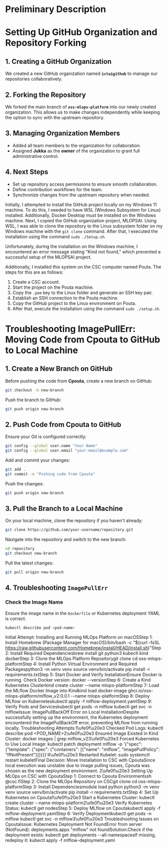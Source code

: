 # Preliminary Description
# Setting Up GitHub Organization and Repository Forking  

## 1. Creating a GitHub Organization  
We created a new GitHub organization named **`ictaigithub`** to manage our repositories collaboratively.  

## 2. Forking the Repository  
We forked the main branch of **`oss-mlops-platform`** into our newly created organization. This allows us to make changes independently while keeping the option to sync with the upstream repository.  

## 3. Managing Organization Members  
- Added all team members to the organization for collaboration.  
- Assigned **Jukka** as the **owner** of the organization to grant full administrative control.  

## 4. Next Steps  
- Set up repository access permissions to ensure smooth collaboration.  
- Define contribution workflows for the team.  
- Synchronize changes from the upstream repository when needed.  



Initially, I attempted to install the GitHub project locally on my Windows 11 machine. To do this, I needed to have WSL (Windows Subsystem for Linux) installed. Additionally, Docker Desktop must be installed on the Windows machine. Next, I copied the GitHub organization project, MLOPSAI. Using WSL, I was able to clone the repository to the Linux subsystem folder on my Windows machine with the `git clone` command. After that, I executed the installation using the command `sudo ./Setup.sh`.

Unfortunately, during the installation on the Windows machine, I encountered an error message stating "Kind not found," which prevented a successful setup of the MLOPSAI project.

Additionally, I installed this system on the CSC computer named Pouta. The steps for this are as follows:

1. Create a CSC account.
2. Start the project on the Pouta machine.
3. Copy the `.pem` key to the Linux folder and generate an SSH key pair.
4. Establish an SSH connection to the Pouta machine.
5. Copy the GitHub project to the Linux environment on Pouta.
6. After that, execute the installation using the command `sudo ./setup.sh`.



# Troubleshooting ImagePullErr: Moving Code from Cpouta to GitHub to Local Machine

## 1. Create a New Branch on GitHub

Before pushing the code from **Cpouta**, create a new branch on GitHub:

```sh
git checkout -b new-branch
```

Push the branch to GitHub:

```sh
git push origin new-branch
```

## 2. Push Code from Cpouta to GitHub

Ensure your Git is configured correctly:

```sh
git config --global user.name "Your Name"
git config --global user.email "your-email@example.com"
```

Add and commit your changes:

```sh
git add .
git commit -m "Pushing code from Cpouta"
```

Push the changes:

```sh
git push origin new-branch
```

## 3. Pull the Branch to a Local Machine

On your local machine, clone the repository if you haven't already:

```sh
git clone https://github.com/your-username/repository.git
```

Navigate into the repository and switch to the new branch:

```sh
cd repository
git checkout new-branch
```

Pull the latest changes:

```sh
git pull origin new-branch
```

## 4. Troubleshooting `ImagePullErr`

### Check the Image Name

Ensure the image name in the `Dockerfile` or Kubernetes deployment YAML is correct.

```sh
kubectl describe pod <pod-name>
```



Initial Attempt: Installing and Running MLOps Platform on macOSStep 1: Install Homebrew (Package Manager for macOS)/bin/bash -c "$(curl -fsSL https://raw.githubusercontent.com/Homebrew/install/HEAD/install.sh)"Step 2: Install Required Dependenciesbrew install git python3 kubectl kind dockerStep 3: Clone the MLOps Platform Repositorygit clone <repo-url>
cd oss-mlops-platformStep 4: Install Python Virtual Environment and Required Packagespython3 -m venv venv
source venv/bin/activate
pip install -r requirements.txtStep 5: Start Docker and Verify InstallationEnsure Docker is running.
Check Docker version:
docker --versionStep 6: Create a Kind Kubernetes Clusterkind create cluster --name mlops-platformStep 7: Load the MLflow Docker Image into Kindkind load docker-image ghcr.io/oss-mlops-platform/mlflow_v2:0.0.1 --name mlops-platformStep 8: Deploy MLflow on Kuberneteskubectl apply -f mlflow-deployment.yamlStep 9: Verify Pods and Serviceskubectl get pods -n mlflow
kubectl get svc -n mlflowIssue: ImagePullBackOff Error on Local InstallationDespite successfully setting up the environment, the Kubernetes deployment encountered the ImagePullBackOff error, preventing MLflow from running locally.
Troubleshooting Attempts:1\ufe0f\u20e3 Checked Pod Logs:
kubectl describe pod <POD_NAME>2\ufe0f\u20e3 Ensured Image Existed in Kind Cluster:
docker images | grep mlflow_v23\ufe0f\u20e3 Forced Kubernetes to Use Local Image:
kubectl patch deployment mlflow -p '{"spec": {"template": {"spec": {"containers": [{"name": "mlflow", "imagePullPolicy": "IfNotPresent"}]}}}}'4\ufe0f\u20e3 Restarted Kubelet:
sudo systemctl restart kubeletFinal Decision: Move Installation to CSC with CpoutaSince local execution was unstable due to image pulling issues, Cpouta was chosen as the new deployment environment.
2\ufe0f\u20e3 Setting Up MLOps on CSC with CpoutaStep 1: Connect to Cpouta Environmentssh <username>@csc.fiStep 2: Clone the MLOps Repository on CSCgit clone <repo-url>
cd oss-mlops-platformStep 3: Install Dependenciesmodule load python
python3 -m venv venv
source venv/bin/activate
pip install -r requirements.txtStep 4: Set Up Kubernetes on Cpouta1\ufe0f\u20e3 Start a Kubernetes Cluster:
kubectl create cluster --name mlops-platform2\ufe0f\u20e3 Verify Kubernetes Status:
kubectl get nodesStep 5: Deploy MLflow on Cpoutakubectl apply -f mlflow-deployment.yamlStep 6: Verify Deploymentkubectl get pods -n mlflow
kubectl get svc -n mlflow3\ufe0f\u20e3 Troubleshooting Issues on CpoutaIssue: Kubernetes Deployment Not FoundError from server (NotFound): deployments.apps "mlflow" not foundSolution:Check if the deployment exists:
kubectl get deployments --all-namespacesIf missing, redeploy it:
kubectl apply -f mlflow-deployment.yaml


